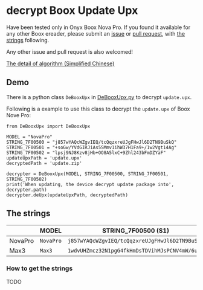 # decrypt Boox Update Upx

Have been tested only in Onyx Boox Nova Pro. If you found it available for any other Boox ereader, please submit an [issue](https://github.com/Hagb/decryptBooxUpdateUpx/issues) or [pull request](https://github.com/Hagb/decryptBooxUpdateUpx/pulls), with [the strings](#the-strings) following.

Any other issue and pull request is also welcomed!

[The detail of algorithm (Simplified Chinese)](algorithm-zh_cn.md)

## Demo

There is a python class `DeBooxUpx` in [DeBooxUpx.py](DeBooxUpx.py) to decrypt `update.upx`.

Following is a example to use this class to decrypt the `update.upx` of Boox Nove Pro:

``` python3
from DeBooxUpx import DeBooxUpx

MODEL = "NovaPro" 
STRING_7F00500 = "j857wYAQcWZgvIEQ/tcQqzxreUJgFHwJl6D2TN9BuSkQ" 
STRING_7F00501 = "+soGw/YVdGIRJiAs5SMmv1ihW37H1Fa9+/1w2Vgt14Ag" 
STRING_7F00502 = "lpsj9NJ8Kzv8jHb+OO8A5lxC+9Zhl243bFmDZYaF" 
updateUpxPath = 'update.upx'
decryptedPath = 'update.zip'

decrypter = DeBooxUpx(MODEL, STRING_7F00500, STRING_7F00501, STRING_7F00502)
print('When updating, the device decrypt update package into', decrypter.path)
decrypter.deUpx(updateUpxPath, decryptedPath)
```

## The strings

|       |  MODEL  |            STRING_7F00500 (S1)               |               STRING_7F00501 (S2)            |           STRING_7F00502 (S3)            |
|-------|---------|----------------------------------------------|----------------------------------------------|------------------------------------------|
|NovaPro|`NovaPro`|`j857wYAQcWZgvIEQ/tcQqzxreUJgFHwJl6D2TN9BuSkQ`|`+soGw/YVdGIRJiAs5SMmv1ihW37H1Fa9+/1w2Vgt14Ag`|`lpsj9NJ8Kzv8jHb+OO8A5lxC+9Zhl243bFmDZYaF`|
| Max3  | `Max3`  |`1wdvUHZmcz32N1pgG4fkHmDsTDVihMJsPCNV4mW/6u1k`|`3nxuLgdpBE3B3n1Yyymt4cOS8dNucfQxK8YOsmcemuyO`|`yCA9YlFxLBdLbDUl3vwzPkn9vtYuVFZCfhrOTvR1`|

### How to get the strings

TODO

